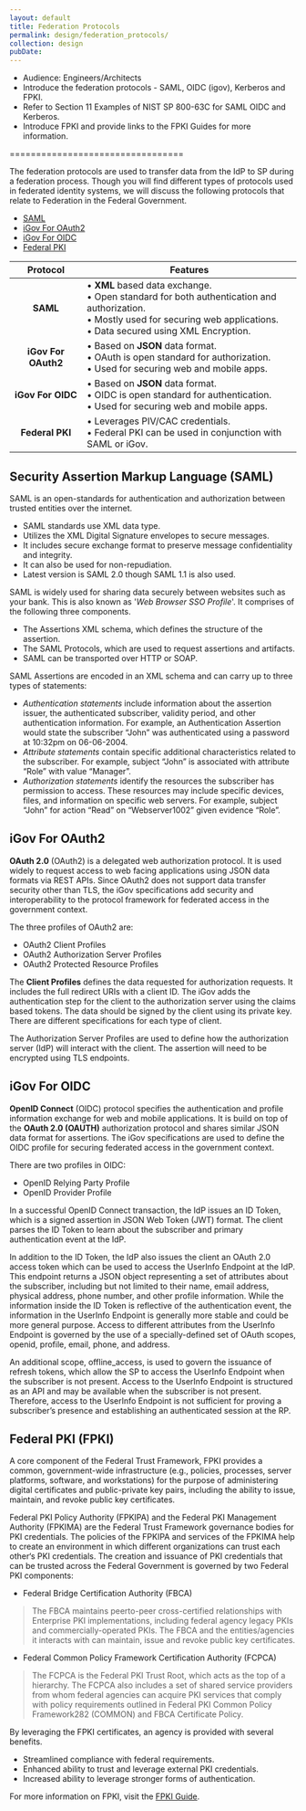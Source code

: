 ```yaml
---
layout: default
title: Federation Protocols
permalink: design/federation_protocols/
collection: design
pubDate: 
---
```


- Audience: Engineers/Architects
- Introduce the federation protocols - SAML, OIDC (igov), Kerberos and FPKI.
- Refer to Section 11 Examples of NIST SP 800-63C for SAML OIDC and Kerberos.
- Introduce FPKI and provide links to the FPKI Guides for more information.

=================================

The federation protocols are used to transfer data from the IdP to SP during a federation process. Though you will find different types of protocols used in federated identity systems, we will discuss the following protocols that relate to Federation in the Federal Government.

- [SAML](#security-assertion-markup-language-saml)
- [iGov For OAuth2](#igov-for-oauth2)
- [iGov For OIDC](#igov-for-oidc)
- [Federal PKI](#federal-pki-fpki)

| <center>Protocol</center> | <center>Features</center> |
|:---------------------------------------:|-------------------------------|
| **SAML** | • **XML** based data exchange. <br/> • Open standard for both authentication and authorization. <br/> • Mostly used for securing web applications. <br/> • Data secured using XML Encryption. |
| **iGov For OAuth2** | • Based on **JSON** data format. <br/> • OAuth is open standard for authorization. <br/> • Used for securing web and mobile apps. |
| **iGov For OIDC** | • Based on **JSON** data format. <br/> • OIDC is open standard for authentication. <br/> • Used for securing web and mobile apps. |
| **Federal PKI** | • Leverages PIV/CAC credentials. <br/>• Federal PKI can be used in conjunction with SAML or iGov. |

## Security Assertion Markup Language (SAML)

SAML is an open-standards for authentication and authorization between trusted entities over the internet.

- SAML standards use XML data type.
- Utilizes the XML Digital Signature envelopes to secure messages.
- It includes secure exchange format to preserve message confidentiality and integrity.
- It can also be used for non-repudiation.
- Latest version is SAML 2.0 though SAML 1.1 is also used. 

SAML is widely used for sharing data securely between websites such as your bank. This is also known as '_Web Browser SSO Profile_'. It comprises of the following three components.

- The Assertions XML schema, which defines the structure of the assertion.
- The SAML Protocols, which are used to request assertions and artifacts.
- SAML can be transported over HTTP or SOAP.

SAML Assertions are encoded in an XML schema and can carry up to three types of statements:

- _Authentication statements_ include information about the assertion issuer, the authenticated subscriber, validity period, and other authentication information. For example, an Authentication Assertion would state the subscriber “John” was authenticated using a password at 10:32pm on 06-06-2004.
- _Attribute statements_ contain specific additional characteristics related to the subscriber. For example, subject “John” is associated with attribute “Role” with value “Manager”.
- _Authorization statements_ identify the resources the subscriber has permission to access. These resources may include specific devices, files, and information on specific web servers. For example, subject “John” for action “Read” on “Webserver1002” given evidence “Role”.

## iGov For OAuth2

**OAuth 2.0** (OAuth2) is a delegated web authorization protocol. It is used widely to request access to web facing applications using JSON data formats via REST APIs. Since OAuth2 does not support data transfer security other than TLS, the iGov specifications add security and interoperability to the protocol framework for federated access in the government context. 

The three profiles of OAuth2 are:
- OAuth2 Client Profiles
- OAuth2 Authorization Server Profiles
- OAuth2 Protected Resource Profiles

The **Client Profiles** defines the data requested for authorization requests. It includes the full redirect URIs with a client ID. The iGov adds the authentication step for the client to the authorization server using the claims based tokens. The data should be signed by the client using its private key. There are different specifications for each type of client.

The Authorization Server Profiles are used to define how the authorization server (IdP) will interact with the client. The assertion will need to be encrypted using TLS endpoints.

## iGov For OIDC

**OpenID Connect** (OIDC) protocol specifies the authentication and profile information exchange for web and mobile applications. It is build on top of the **OAuth 2.0 (OAUTH)** authorization protocol and shares similar JSON data format for assertions. The iGov specifications are used to define the OIDC profile for securing federated access in the government context.

There are two profiles in OIDC:
- OpenID Relying Party Profile
- OpenID Provider Profile

In a successful OpenID Connect transaction, the IdP issues an ID Token, which is a signed assertion in JSON Web Token (JWT) format. The client parses the ID Token to learn about the subscriber and primary authentication event at the IdP. 

In addition to the ID Token, the IdP also issues the client an OAuth 2.0 access token which can be used to access the UserInfo Endpoint at the IdP. This endpoint returns a JSON object representing a set of attributes about the subscriber, including but not limited to their name, email address, physical address, phone number, and other profile information. While the information inside the ID Token is reflective of the authentication event, the information in the UserInfo Endpoint is generally more stable and could be more general purpose. Access to different attributes from the UserInfo Endpoint is governed by the use of a specially-defined set of OAuth scopes, openid, profile, email, phone, and address. 

An additional scope, offline_access, is used to govern the issuance of refresh tokens, which allow the SP to access the UserInfo Endpoint when the subscriber is not present. Access to the UserInfo Endpoint is structured as an API and may be available when the subscriber is not present. Therefore, access to the UserInfo Endpoint is not sufficient for proving a subscriber’s presence and establishing an authenticated session at the RP.

## Federal PKI (FPKI)

A core component of the Federal Trust Framework, FPKI provides a common, government-wide infrastructure (e.g., policies, processes, server platforms, software, and workstations) for the purpose of administering digital certificates and public-private key pairs, including the ability to issue, maintain, and revoke public key certificates. 

Federal PKI Policy Authority (FPKIPA) and the Federal PKI Management Authority (FPKIMA) are the 
Federal Trust Framework governance bodies for PKI credentials. The policies of the FPKIPA and 
services of the FPKIMA help to create an environment in which different organizations can 
trust each other‘s PKI credentials. The creation and issuance of PKI credentials that can be trusted
across the Federal Government is governed by two Federal PKI components:

- Federal Bridge Certification Authority (FBCA)
> The FBCA maintains peerto-peer cross-certified relationships with Enterprise PKI implementations, including
federal agency legacy PKIs and commercially-operated PKIs. The FBCA and the entities/agencies it interacts 
with can maintain, issue and revoke public key certificates.

- Federal Common Policy Framework Certification Authority (FCPCA)
> The FCPCA is the Federal PKI Trust Root, which acts as the top of a hierarchy. The FCPCA also includes a
set of shared service providers from whom federal agencies can acquire PKI services that
comply with policy requirements outlined in Federal PKI Common Policy Framework282
(COMMON) and FBCA Certificate Policy.

By leveraging the FPKI certificates, an agency is provided with several benefits.
- Streamlined compliance with federal requirements.
- Enhanced ability to trust and leverage external PKI credentials.
- Increased ability to leverage stronger forms of authentication.

For more information on FPKI, visit the [FPKI Guide](https://fpki.idmanagement.gov).






































